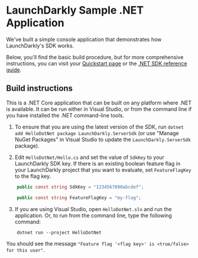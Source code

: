 # LaunchDarkly Sample .NET Application 

We've built a simple console application that demonstrates how LaunchDarkly's SDK works.

Below, you'll find the basic build procedure, but for more comprehensive instructions, you can visit your [Quickstart page](https://app.launchdarkly.com/quickstart#/) or the [.NET SDK reference guide](https://docs.launchdarkly.com/sdk/server-side/dotnet).

## Build instructions 

This is a .NET Core application that can be built on any platform where .NET is available. It can be run either in Visual Studio, or from the command line if you have installed the .NET command-line tools.

1. To ensure that you are using the latest version of the SDK, run `dotnet add HelloDotNet package LaunchDarkly.ServerSdk` (or use "Manage NuGet Packages" in Visual Studio to update the `LaunchDarkly.ServerSdk` package).

2. Edit `HelloDotNet/Hello.cs` and set the value of `SdkKey` to your LaunchDarkly SDK key. If there is an existing boolean feature flag in your LaunchDarkly project that you want to evaluate, set `FeatureFlagKey` to the flag key.

```csharp
    public const string SdkKey = "1234567890abcdef";

    public const string FeatureFlagKey = "my-flag";
```

3. If you are using Visual Studio, open `HelloDotNet.sln` and run the application. Or, to run from the command line, type the following command:

```
    dotnet run --project HelloDotNet
```

You should see the message `"Feature flag '<flag key>' is <true/false> for this user"`.

